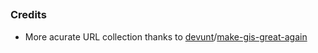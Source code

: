 ## 

### Credits
 - More acurate URL collection thanks to [devunt](https://github.com/devunt)/[make-gis-great-again](https://github.com/devunt/make-gis-great-again)